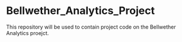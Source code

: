 # Bellwether_Analytics_Project
This repository will be used to contain project code on the Bellwether Analytics proejct. 
